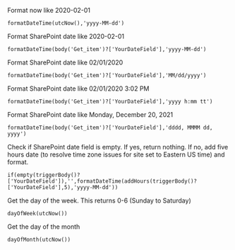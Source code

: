 Format now like 2020-02-01

```formatDateTime(utcNow(),'yyyy-MM-dd')```

Format SharePoint date like 2020-02-01

```formatDateTime(body('Get_item')?['YourDateField'],'yyyy-MM-dd')```

Format SharePoint date like 02/01/2020

```formatDateTime(body('Get_item')?['YourDateField'],'MM/dd/yyyy')```

Format SharePoint date like 02/01/2020 3:02 PM

```formatDateTime(body('Get_item')?['YourDateField'],'yyyy h:mm tt')```

Format SharePoint date like Monday, December 20, 2021

```formatDateTime(body('Get_item')?['YourDateField'],'dddd, MMMM dd, yyyy')```

Check if SharePoint date field is empty. If yes, return nothing. If no, add five hours date (to resolve time zone issues for site set to Eastern US time) and format.

```if(empty(triggerBody()?['YourDateField']),'',formatDateTime(addHours(triggerBody()?['YourDateField'],5),'yyyy-MM-dd'))```

Get the day of the week. This returns 0-6 (Sunday to Saturday)

```dayOfWeek(utcNow())```

Get the day of the month

```dayOfMonth(utcNow())```
